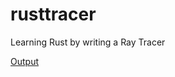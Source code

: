 # rusttracer
Learning Rust by writing a Ray Tracer

[Output](https://github.com/etherknight/rusttracer/blob/master/image.ppm?raw=true)
